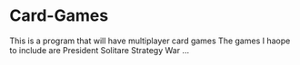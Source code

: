# Card-Games
This is a program that will have multiplayer card games
The games I haope to include are
President
Solitare
Strategy War
...
